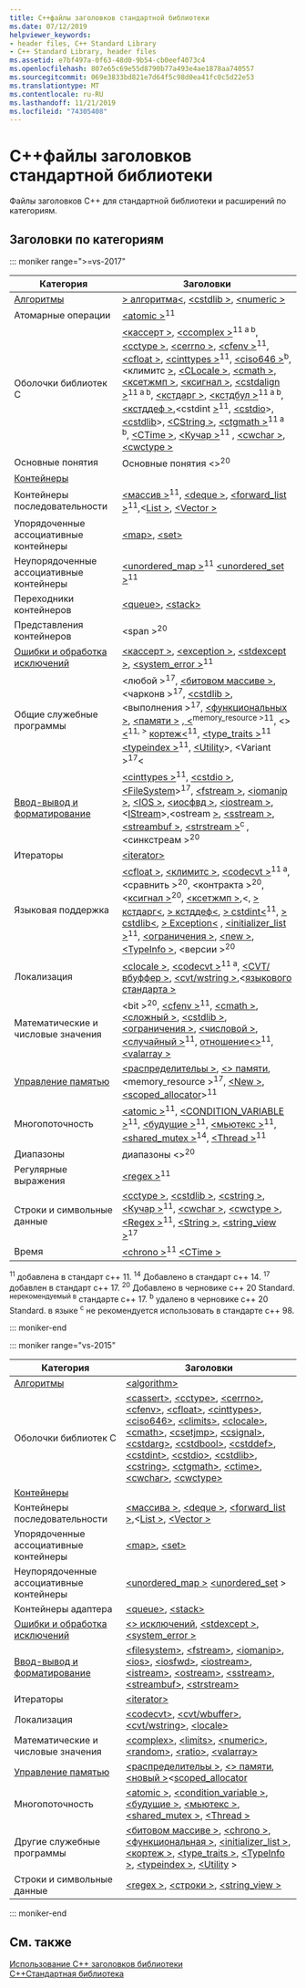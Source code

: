 ```yaml
---
title: C++файлы заголовков стандартной библиотеки
ms.date: 07/12/2019
helpviewer_keywords:
- header files, C++ Standard Library
- C++ Standard Library, header files
ms.assetid: e7bf497a-0f63-48d0-9b54-cb0eef4073c4
ms.openlocfilehash: 807e65c69e55d8790b77a493e4ae1878aa740557
ms.sourcegitcommit: 069e3833bd821e7d64f5c98d0ea41fc0c5d22e53
ms.translationtype: MT
ms.contentlocale: ru-RU
ms.lasthandoff: 11/21/2019
ms.locfileid: "74305408"
---
```

# <a name="c-standard-library-header-files"></a>C++файлы заголовков стандартной библиотеки

Файлы заголовков C++ для стандартной библиотеки и расширений по категориям.

## <a name="headers-by-category"></a>Заголовки по категориям

::: moniker range=">=vs-2017"

| Категория | Заголовки |
| - | - |
| [Алгоритмы](../cpp/algorithms-modern-cpp.md) | [> алгоритма\<](algorithm.md), [\<cstdlib >](cstdlib.md), [\<numeric >](numeric.md) |
| Атомарные операции |  [\<atomic >](atomic.md)<sup>11</sup> |
| Оболочки библиотек C | [\<кассерт >](cassert.md), [\<ccomplex >](ccomplex.md)<sup>11 a b</sup>, [\<cctype >](cctype.md), [\<cerrno >](cerrno.md), [\<cfenv >](cfenv.md)<sup>11</sup>, [\<cfloat >](cfloat.md), [\<cinttypes >](cinttypes.md)<sup>11</sup>, [\<ciso646 >](ciso646.md)<sup>b</sup>,\<климитс [>](climits.md), [\<CLocale >](clocale.md), [\<cmath >](cmath.md), [\<ксетжмп >](csetjmp.md), [\<ксигнал >](csignal.md), [\<cstdalign >](cstdalign.md)<sup>11 a b</sup>, [\<кстдарг >](cstdarg.md), [\<кстдбул >](cstdbool.md)<sup>11 а b</sup>, [\<кстддеф >](cstddef.md),\<cstdint [>](cstdint.md)<sup>11</sup>, [\<cstdio](cstdio.md)>, [\<cstdlib](cstdlib.md)>, [\<CString >](cstring.md), [\<ctgmath >](ctgmath.md)<sup>11 a b</sup>, [\<CTime >](ctime.md), [\<Кучар >](cuchar.md)<sup>11</sup> , [\<cwchar >](cwchar.md), [\<cwctype >](cwctype.md) |
| Основные понятия | Основные понятия \<><sup>20</sup> |
| [Контейнеры](../cpp/containers-modern-cpp.md) | |
| Контейнеры последовательности | [\<массив >](array.md)<sup>11</sup>, [\<deque >](deque.md), [\<forward_list >](forward-list.md)<sup>11</sup>,\<[List >](list.md), [\<Vector >](vector.md) |
| Упорядоченные ассоциативные контейнеры| [\<map>](map.md), [\<set>](set.md) |
| Неупорядоченные ассоциативные контейнеры | [\<unordered_map >](unordered-map.md)<sup>11</sup> [\<unordered_set >](unordered-set.md)<sup>11</sup> |
| Переходники контейнеров | [\<queue>](queue.md), [\<stack>](stack.md) |
| Представления контейнеров | \<span ><sup>20</sup> |
| [Ошибки и обработка исключений](../cpp/errors-and-exception-handling-modern-cpp.md) | [\<кассерт >](cassert.md), [\<exception >](exception.md), [\<stdexcept >](stdexcept.md), [\<system_error >](system-error.md)<sup>11</sup> |
| Общие служебные программы | \<любой ><sup>17</sup>, [\<битовом массиве >](bitset.md), \<чарконв ><sup>17</sup>, [\<cstdlib >](cstdlib.md), \<выполнения ><sup>17</sup>, [\<функциональных >](functional.md), [\<памяти >](memory.md) [, \<](ratio.md)<sup>memory_resource ></sup><sup>11</sup>, \<> [\<](scoped-allocator.md)<sup>11</sup><sup>, ></sup> [кортеж\<](tuple.md)<sup>11</sup>, [\<type_traits >](type-traits.md)<sup>11</sup> [\<typeindex >](typeindex.md)<sup>11</sup>, [\<Utility](utility.md)>, \<Variant ><sup>17</sup>\< |
| [Ввод-вывод и форматирование](../text/string-and-i-o-formatting-modern-cpp.md) | [\<cinttypes >](cinttypes.md)<sup>11</sup>, [\<cstdio >](cstdio.md), [\<FileSystem](filesystem.md)><sup>17</sup>, [\<fstream >](fstream.md), [\<iomanip >](iomanip.md), [\<IOS >](ios.md), [\<иосфвд >](iosfwd.md), [\<iostream >](iostream.md),\<[IStream](istream.md)>,\<ostream [>](ostream.md), [\<sstream >](sstream.md), [\<streambuf >](streambuf.md), [\<strstream >](strstream.md)<sup>c </sup>, \<синкстреам ><sup>20</sup> |
| Итераторы | [\<iterator>](iterator.md) |
| Языковая поддержка | [\<cfloat >](cfloat.md), [\<климитс >](climits.md), [\<codecvt >](codecvt.md)<sup>11 a</sup>, \<сравнить ><sup>20</sup>, \<контракта ><sup>20</sup>, \<[ксигнал >](csignal.md)<sup>20</sup>, [\<ксетжмп >](csetjmp.md),\<, [> кстдарг\<](cstdarg.md), [> кстддеф\<](cstddef.md), [> cstdint\<](cstdint.md)<sup>11</sup>, [> cstdlib\<](cstdlib.md), [> Exception\<](exception.md) , [\<initializer_list >](initializer-list.md)<sup>11</sup>, [\<ограничения >](limits.md), [\<new >](new.md), [\<TypeInfo >](typeinfo.md), \<версии ><sup>20</sup> |
| Локализация | [\<clocale >](clocale.md), [\<codecvt >](codecvt.md)<sup>11 a</sup>, [\<CVT/вбуффер >](cvt-wbuffer.md), [\<cvt/wstring >](cvt-wstring.md),\<[языкового стандарта >](locale.md) |
| Математические и числовые значения | \<bit ><sup>20</sup>, [\<cfenv >](cfenv.md)<sup>11</sup>, [\<cmath >](cmath.md), [\<сложный >](complex.md), [\<cstdlib >](cstdlib.md), [\<ограничения >](limits.md), [\<числовой >](numeric.md), [\<случайный >](random.md)<sup>11</sup>, [отношение\<>](ratio.md)<sup>11</sup>, [\<valarray >](valarray.md) |
| [Управление памятью](../cpp/smart-pointers-modern-cpp.md) | [\<распределительы >](allocators-header.md), [\<> памяти](memory.md), \<memory_resource ><sup>17</sup>, [\<New >](new.md), [\<scoped_allocator](scoped-allocator.md)><sup>11</sup> |
| Многопоточность | [\<atomic >](atomic.md)<sup>11</sup>, [\<CONDITION_VARIABLE >](condition-variable.md)<sup>11</sup>, [\<будущие >](future.md)<sup>11</sup>, [\<мьютекс >](mutex.md)<sup>11</sup>, [\<shared_mutex >](shared-mutex.md)<sup>14</sup>, [\<Thread >](thread.md)<sup>11</sup> |
| Диапазоны | диапазоны \<><sup>20</sup> |
| Регулярные выражения | [\<regex >](regex.md)<sup>11</sup> |
| Строки и символьные данные | [\<cctype >](cctype.md), [\<cstdlib >](cstdlib.md), [\<cstring >](cstring.md), [\<Кучар >](cuchar.md)<sup>11</sup>, [\<cwchar >](cwchar.md), [\<cwctype >](cwctype.md), [\<Regex >](regex.md)<sup>11</sup>, [\<String >](string.md), [\<string_view >](string-view.md)<sup>17</sup> |
| Время | [\<chrono >](chrono.md)<sup>11</sup> [\<CTime >](ctime.md) |

<sup>11</sup> добавлена в стандарт c++ 11.
<sup>14</sup> Добавлено в стандарт c++ 14.
<sup>17</sup> добавлен в стандарт c++ 17.
<sup>20</sup> Добавлено в черновике c++ 20 Standard.
<sup>нерекомендуемый в</sup> стандарте c++ 17.
<sup>b</sup> удалено в черновике c++ 20 Standard.
в языке <sup>c</sup> не рекомендуется использовать в стандарте c++ 98.

::: moniker-end

::: moniker range="vs-2015"

|Категория|Заголовки|
|-|-|
|[Алгоритмы](../cpp/algorithms-modern-cpp.md)|[\<algorithm>](algorithm.md)|
|Оболочки библиотек C|[\<cassert>](cassert.md), [\<cctype>](cctype.md), [\<cerrno>](cerrno.md), [\<cfenv>](cfenv.md), [\<cfloat>](cfloat.md), [\<cinttypes>](cinttypes.md), [\<ciso646>](ciso646.md), [\<climits>](climits.md), [\<clocale>](clocale.md), [\<cmath>](cmath.md), [\<csetjmp>](csetjmp.md), [\<csignal>](csignal.md), [\<cstdarg>](cstdarg.md), [\<cstdbool>](cstdbool.md), [\<cstddef>](cstddef.md), [\<cstdint>](cstdint.md), [\<cstdio>](cstdio.md), [\<cstdlib>](cstdlib.md), [\<cstring>](cstring.md), [\<ctgmath>](ctgmath.md), [\<ctime>](ctime.md), [\<cwchar>](cwchar.md), [\<cwctype>](cwctype.md)|
|[Контейнеры](../cpp/containers-modern-cpp.md)||
|Контейнеры последовательности|[\<массива >](array.md), [\<deque >](deque.md), [\<forward_list >](forward-list.md),\<[List >](list.md), [\<Vector >](vector.md)|
|Упорядоченные ассоциативные контейнеры| [\<map>](map.md), [\<set>](set.md)|
|Неупорядоченные ассоциативные контейнеры|[\<unordered_map >](unordered-map.md) [\<unordered_set](unordered-set.md) >|
|Контейнеры адаптера|[\<queue>](queue.md), [\<stack>](stack.md)|
|[Ошибки и обработка исключений](../cpp/errors-and-exception-handling-modern-cpp.md)|[\<> исключений](exception.md), [\<stdexcept >](stdexcept.md), [\<system_error >](system-error.md)|
|[Ввод-вывод и форматирование](../text/string-and-i-o-formatting-modern-cpp.md)|[\<filesystem>](filesystem.md), [\<fstream>](fstream.md), [\<iomanip>](iomanip.md), [\<ios>](ios.md), [\<iosfwd>](iosfwd.md), [\<iostream>](iostream.md), [\<istream>](istream.md), [\<ostream>](ostream.md), [\<sstream>](sstream.md), [\<streambuf>](streambuf.md), [\<strstream>](strstream.md)|
|Итераторы|[\<iterator>](iterator.md)|
|Локализация|[\<codecvt>](codecvt.md), [\<cvt/wbuffer>](cvt-wbuffer.md), [\<cvt/wstring>](cvt-wstring.md), [\<locale>](locale.md)|
|Математические и числовые значения|[\<complex>](complex.md), [\<limits>](limits.md), [\<numeric>](numeric.md), [\<random>](random.md), [\<ratio>](ratio.md), [\<valarray>](valarray.md)|
|[Управление памятью](../cpp/smart-pointers-modern-cpp.md)|[\<распределительы >](allocators-header.md), [\<> памяти](memory.md), [\<новый >](new.md)\<[scoped_allocator](scoped-allocator.md)|
|Многопоточность|[\<atomic >](atomic.md), [\<condition_variable >](condition-variable.md), [\<будущие >](future.md), [\<мьютекс >](mutex.md), [\<shared_mutex >](shared-mutex.md), [\<Thread >](thread.md)|
|Другие служебные программы|[\<битовом массиве >](bitset.md), [\<chrono >](chrono.md), [\<функциональная >](functional.md), [\<initializer_list >](initializer-list.md), [\<кортеж >](tuple.md), [\<type_traits >](type-traits.md), [\<TypeInfo >](typeinfo.md), [\<typeindex >](typeindex.md), [\<Utility](utility.md) >|
|Строки и символьные данные|[\<regex >](regex.md), [\<строки >](string.md), [\<string_view >](string-view.md)

::: moniker-end

## <a name="see-also"></a>См. также

[Использование C++ заголовков библиотеки](using-cpp-library-headers.md)\
[C++Стандартная библиотека](cpp-standard-library-reference.md)
